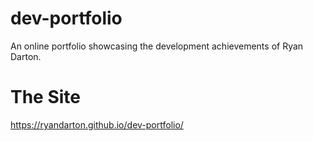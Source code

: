 # dev-portfolio

An online portfolio showcasing the development achievements of Ryan Darton.

# The Site

https://ryandarton.github.io/dev-portfolio/
